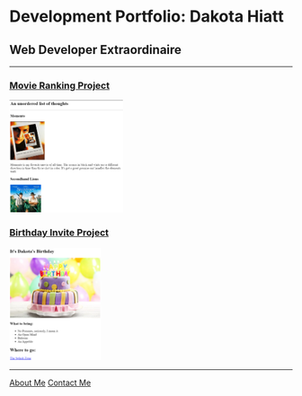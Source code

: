 <!DOCTYPE html>
<html lang="en">
<head>
    <meta charset="UTF-8">
    <meta name="viewport" content="width=device-width, initial-scale=1.0">
    <title>Dakota Hiatt's Portfolio</title>
</head>
<body>
    <h1>Development Portfolio: Dakota Hiatt</h1>
    <h2>Web Developer Extraordinaire</h2>
    <hr>
    <a href="./public/movie-ranking.html"><h3>Movie Ranking Project</h3></a>
    <img src="./assets/images/Movie List.png" height="200"/>
    <br>
    <a href="./public/birthday-invite.html"><h3>Birthday Invite Project</h3></a>
    <img src="./assets/images/Birthday Invite Site.png" height="200"/>
    <hr>
    <a href="./public/about.html">About Me</a>
    <a href="./public/contact.html">Contact Me</a>
</body>
</html>
